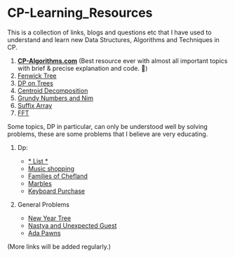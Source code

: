 # CP-Learning_Resources
This is a collection of links, blogs and questions etc that I have used to understand and learn new Data Structures, Algorithms and Techniques in CP.

1. [**CP-Algorithms.com**](cp-algorithms.com) (Best resource ever with almost all important topics with brief & precise explanation and code. :orange_heart:)
1. [Fenwick Tree](https://www.hackerearth.com/practice/notes/binary-indexed-tree-or-fenwick-tree/)
1. [DP on Trees](https://codeforces.com/blog/entry/20935)
1. [Centroid Decomposition](https://www.quora.com/q/threadsiiithyderabad/Centroid-Decomposition-of-a-Tree) 
1. [Grundy Numbers and Nim](https://codeforces.com/blog/entry/66040)
1. [Suffix Array](https://codeforces.com/edu/course/2)
1. [FFT](https://codeforces.com/blog/entry/43499)

Some topics, DP in particular, can only be understood well by solving problems, these are some problems that I believe are very educating.


1. Dp:
   * [* List *](https://codeforces.com/blog/entry/20284#comment-250675) 
   * [Music shopping](https://www.codechef.com/COOK104A/problems/SONGSHOP)
   * [Families of Chefland](https://www.codechef.com/LTIME69A/problems/GRAPHTRE)
   * [Marbles](https://codeforces.com/problemset/problem/1215/E)
   * [Keyboard Purchase](https://codeforces.com/problemset/problem/1238/E)
   
1. General Problems
   * [New Year Tree](https://codeforces.com/contest/620/problem/E)
   * [Nastya and Unexpected Guest](https://codeforces.com/problemset/problem/1341/E)
   * [Ada Pawns](https://www.codechef.com/COOK102A/problems/ADAPWNS)


(More links will be added regularly.)

